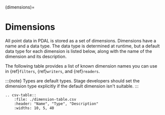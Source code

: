 (dimensions)=

# Dimensions

All point data in PDAL is stored as a set of dimensions.  Dimensions
have a name and a data type.  The data type is determined at runtime, but
a default data type for each dimension is listed below, along with the name
of the dimension and its description.

The following table provides a list of known dimension names you can use in
{ref}`filters`, {ref}`writers`, and {ref}`readers`.

:::{note}
Types are default types. Stage developers should set the dimension type
explicitly if the default dimension isn't suitable.
:::

```{eval-rst}
.. csv-table::
    :file: ./dimension-table.csv
    :header: "Name", "Type", "Description"
    :widths: 10, 5, 40
```
